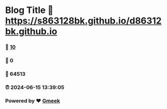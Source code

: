 # Blog Title :link: https://s863128bk.github.io/d86312bk.github.io 
### :page_facing_up: [10](https://s863128bk.github.io/d86312bk.github.io/tag.html) 
### :speech_balloon: 0 
### :hibiscus: 64513 
### :alarm_clock: 2024-06-15 13:39:05 
### Powered by :heart: [Gmeek](https://github.com/Meekdai/Gmeek)
